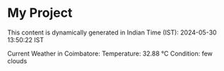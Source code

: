 # My Project

This content is dynamically generated in Indian Time (IST): 2024-05-30 13:50:22 IST


Current Weather in Coimbatore:
Temperature: 32.88 °C
Condition: few clouds
